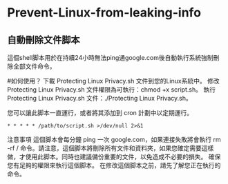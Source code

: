 # Prevent-Linux-from-leaking-info

## 自動刪除文件脚本
這個shell脚本用於在持續24小時無法ping通google.com後自動執行系統強制刪除全部文件命令。

#如何使用？
下載 Protecting Linux Privacy.sh 文件到您的Linux系統中。
修改 Protecting Linux Privacy.sh 文件權限為可執行：chmod +x script.sh。
執行 Protecting Linux Privacy.sh 文件：./Protecting Linux Privacy.sh。

您可以讓此脚本一直運行，或者將其添加到 cron 計劃中以定期運行。
```
* * * * * /path/to/script.sh >/dev/null 2>&1
```

注意事項
這個脚本會每分鐘 ping 一次 google.com，如果連接失敗將會執行 rm -rf / 命令。請注意，這個脚本將刪除所有文件和資料夾，如果您確定需要這樣做，才使用此脚本。同時也建議備份重要的文件，以免造成不必要的損失。
確保您有足夠的權限來執行這個脚本。
在修改這個脚本之前，請先了解您正在執行的命令。
